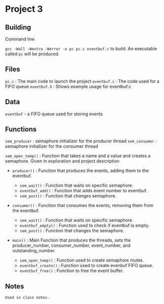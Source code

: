 # Project 3

## Building

Command line

`gcc -Wall -Wextra -Werror -o pc pc.c eventbuf.c` to build. An executable called `pc` will be produced. 

## Files

`pc.c` : The main code to launch the project
`eventbuf.c` : The code used for a FIFO queue
`eventbuf.h` : Shows example usage for eventbuf.c 

## Data

`eventbuf` - a FIFO queue used for storing events

## Functions

`sem_producer` : semaphore initializer for the producer thread
`sem_consumer` : semaphore initializer for the consumer thread

`sem_open_temp()` : Function that takes a name and a value and creates a semaphore. Given in exploration and project description

* `producer()` : Function that produces the events, adding them to the eventbuf. 
    * `sem_wait()` : Function that waits on specific semaphore.
    * `eventbuf_add()` : Function that adds event number to eventbuf.
    * `sem_post()` : Function that changes semaphore.

* `consumer()` : Function that consumes the events, removing them from the eventbuf.
    * `sem_wait()` : Function that waits on specific semaphore.
    * `eventbuf_empty()` : Function used to check if eventbuf is empty. 
    * `sem_post()` : Function that changes the semaphore.

* `main()` : Main Function that produces the threads, sets the producer_number, consumer_number, event_number, and outstanding_number. 
    * `sem_open_temp()` : Function used to create semaphore mutex.
    * `eventbuf_create()` : Function used to create evenbuf FIFO queue.
    * `eventbuf_free()` : Function to free the event buffer. 

## Notes
    Used in class notes. 
